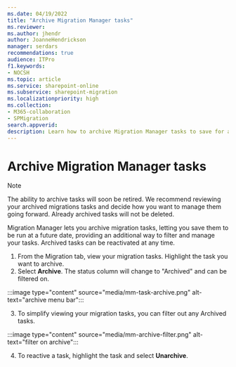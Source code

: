 ```yaml
---
ms.date: 04/19/2022
title: "Archive Migration Manager tasks"
ms.reviewer: 
ms.author: jhendr
author: JoanneHendrickson
manager: serdars
recommendations: true
audience: ITPro
f1.keywords:
- NOCSH
ms.topic: article
ms.service: sharepoint-online
ms.subservice: sharepoint-migration
ms.localizationpriority: high
ms.collection: 
- M365-collaboration
- SPMigration
search.appverid: 
description: Learn how to archive Migration Manager tasks to save for a future migration.
---
```

# Archive Migration Manager tasks 

>[!Note]
> The ability to archive tasks will soon be retired. We recommend reviewing your archived migrations tasks and decide how you want to manage them going forward. Already archived tasks will not be deleted.


Migration Manager lets you archive migration tasks, letting you save them to be run at a future date, providing an additional way to filter and manage your tasks. Archived tasks can be reactivated at any time.

1. From the Migration tab, view your migration tasks.  Highlight the task you want to archive.
2. Select **Archive**.  The status column will change to "Archived" and can be filtered on. 

:::image type="content" source="media/mm-task-archive.png" alt-text="archive menu bar":::

3. To simplify viewing your migration tasks, you can filter out any Archived tasks.

:::image type="content" source="media/mm-archive-filter.png" alt-text="filter on archive":::

4. To reactive a task, highlight the task and select **Unarchive**.

